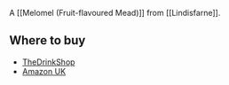 A [[Melomel (Fruit-flavoured Mead)]] from [[Lindisfarne]].

## Where to buy

- [TheDrinkShop](https://www.awin1.com/cread.php?awinmid=61&awinaffid=333769&ued=https%3A%2F%2Fwww.thedrinkshop.com%2Fitem%2F19011%2Flindisfarne-blod-mead)
- [Amazon UK](https://amzn.to/3kIhwZR)
